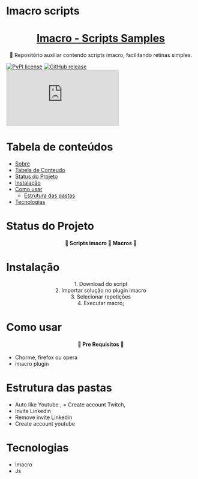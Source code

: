 # Imacro scripts


<h1 align="center">
    <a href="https://github.com/leonardoqueiroz-code/VBA_Modulos_Auxiliares_PT_BR/">Imacro - Scripts Samples</a>
</h1>
<p align="center">🚀 Repositório auxiliar contendo scripts imacro, facilitando retinas simples.

[![PyPI license](https://img.shields.io/pypi/l/ansicolortags.svg)]()
[![GitHub release](https://img.shields.io/github/release/Naereen/StrapDown.js.svg)](h)
[![Only ~ kb](https://badge-size.herokuapp.com/Naereen/StrapDown.js/master/strapdown.min.js)]()

Tabela de conteúdos
=================
<!--ts-->
   * [Sobre](#Sobre)
   * [Tabela de Conteudo](#tabela-de-conteudo)
   * [Status do Projeto](#tabela-de-conteudo)
   * [Instalação](#instalacao)
   * [Como usar](#como-usar)
      * [Estrutura das pastas](#local-files)
   * [Tecnologias](#tecnologias)
<!--te-->


Status do Projeto
=================
<h4 align="center"> 
	🚧  Scripts imacro 🚀 Macros  🚧
</h4>

Instalação
=================

<div align="center">
1. Download do script <br>
2. Importar solução no plugin imacro <br>
3. Selecionar repetições <br>
4. Executar macro;
</div>

Como usar
=================
<h4 align="center"> 
	🚧  Pre Requisitos 🚧
</h4>

- Chorme, firefox ou opera <br>
- imacro plugin

Estrutura das pastas
=================

- Auto like Youtube ,
= Create account Twitch,
- Invite Linkedin
- Remove invite Linkedin
- Create account youtube

Tecnologias
=================

- Imacro
- Js


